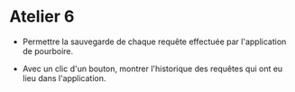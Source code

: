 # Atelier 6

* Permettre la sauvegarde de chaque requête effectuée par l'application de pourboire.

* Avec un clic d'un bouton, montrer l'historique des requêtes qui ont eu lieu dans l'application.

